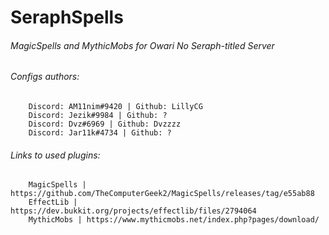 # SeraphSpells
###### MagicSpells and MythicMobs for Owari No Seraph-titled Server
###### Configs authors:
		Discord: AM11nim#9420 | Github: LillyCG
		Discord: Jezik#9984 | Github: ?
		Discord: Dvz#6969 | Github: Dvzzzz
		Discord: Jar11k#4734 | Github: ?
###### Links to used plugins:
		MagicSpells | https://github.com/TheComputerGeek2/MagicSpells/releases/tag/e55ab88
		EffectLib | https://dev.bukkit.org/projects/effectlib/files/2794064
		MythicMobs | https://www.mythicmobs.net/index.php?pages/download/
